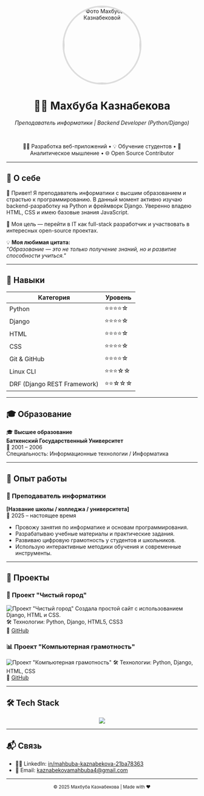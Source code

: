 <div align="center">
  <img src="https://github.com/Mahbuba84/Mahbuba84/blob/main/images/photo.jpg?raw=true " width="200" height="200" alt="Фото Махбубы Казнабековой" style="border-radius: 50%; object-fit: cover; border: 4px solid #ddd;" />
  
  <h1>👩‍🏫 Махбуба Казнабекова</h1>
  <p><em>Преподаватель информатики | Backend Developer (Python/Django)</em></p>

  <br />

  👨‍💻 Разработка веб-приложений • 💡 Обучение студентов • 🧠 Аналитическое мышление • 🌐 Open Source Contributor
</div>

---

## 📝 О себе

👋 Привет! Я преподаватель информатики с высшим образованием и страстью к программированию. В данный момент активно изучаю backend-разработку на Python и фреймворк Django. Уверенно владею HTML, CSS и имею базовые знания JavaScript.

🎯 Моя цель — перейти в IT как full-stack разработчик и участвовать в интересных open-source проектах.

💡 **Моя любимая цитата:**  
*"Образование — это не только получение знаний, но и развитие способности учиться."*

---

## 🧰 Навыки

| Категория         | Уровень |
|------------------|---------|
| Python           | ⭐⭐⭐⭐☆ |
| Django           | ⭐⭐⭐⭐☆ |
| HTML             | ⭐⭐⭐⭐☆ |
| CSS              | ⭐⭐⭐⭐☆ |
| Git & GitHub     | ⭐⭐⭐⭐☆ |
| Linux CLI        | ⭐⭐⭐☆☆ |
| DRF (Django REST Framework) | ⭐⭐☆☆☆ |

---

## 🎓 Образование

🎓 **Высшее образование**  
**Баткенский Государственный Университет**  
📅 2001 – 2006  
Специальность: Информационные технологии / Информатика

---

## 💼 Опыт работы

### 🏫 Преподаватель информатики  
**[Название школы / колледжа / университета]**  
📅 2025 – настоящее время  
- Провожу занятия по информатике и основам программирования.  
- Разрабатываю учебные материалы и практические задания.  
- Развиваю цифровую грамотность у студентов и школьников.  
- Использую интерактивные методики обучения и современные инструменты.

---

## 🚀 Проекты

### 🧪 Проект "Чистый город"
![Проект "Чистый город"](https://github.com/user-attachments/assets/17eeb11b-c925-4ff7-a94a-12079e29630a )
Создала простой сайт с использованием Django, HTML и CSS.  
🛠 Технологии: Python, Django, HTML5, CSS3  
🔗 [GitHub](https://github.com/Mahbuba84 )

### 📊 Проект "Компьютерная грамотность"
![Проект "Компьютерная грамотность"](https://github.com/user-attachments/assets/c791b8ee-aa79-483b-8a8c-e520aa89efe2 )
🛠 Технологии: Python, Django, HTML, CSS  
🔗 [GitHub](https://github.com/Mahbuba84 )

---

## 🛠 Tech Stack

<p align="center">
  <img src="https://skillicons.dev/icons?i=python ,html,css,django,git,linux" />
</p>

---

## 📬 Связь

- 🧑‍💼 LinkedIn: [in/mahbuba-kaznabekova-21ba78363](http://www.linkedin.com/in/mahbuba-kaznabekova-21ba78363)
- 📨 Email: [kaznabekovamahbuba4@gmail.com](mailto:kaznabekovamahbuba4@gmail.com)

---

<div align="center">
  <sub>© 2025 Махбуба Казнабекова | Made with ❤️</sub>
</div>
